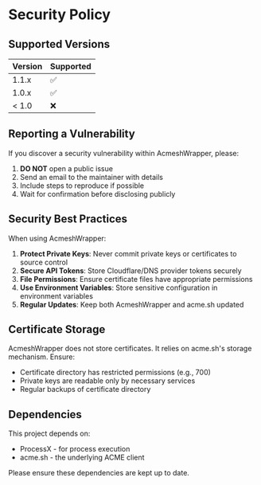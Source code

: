 # Security Policy

## Supported Versions

| Version | Supported          |
| ------- | ------------------ |
| 1.1.x   | :white_check_mark: |
| 1.0.x   | :white_check_mark: |
| < 1.0   | :x:                |

## Reporting a Vulnerability

If you discover a security vulnerability within AcmeshWrapper, please:

1. **DO NOT** open a public issue
2. Send an email to the maintainer with details
3. Include steps to reproduce if possible
4. Wait for confirmation before disclosing publicly

## Security Best Practices

When using AcmeshWrapper:

1. **Protect Private Keys**: Never commit private keys or certificates to source control
2. **Secure API Tokens**: Store Cloudflare/DNS provider tokens securely
3. **File Permissions**: Ensure certificate files have appropriate permissions
4. **Use Environment Variables**: Store sensitive configuration in environment variables
5. **Regular Updates**: Keep both AcmeshWrapper and acme.sh updated

## Certificate Storage

AcmeshWrapper does not store certificates. It relies on acme.sh's storage mechanism. Ensure:

- Certificate directory has restricted permissions (e.g., 700)
- Private keys are readable only by necessary services
- Regular backups of certificate directory

## Dependencies

This project depends on:
- ProcessX - for process execution
- acme.sh - the underlying ACME client

Please ensure these dependencies are kept up to date.